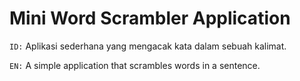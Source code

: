 # Mini Word Scrambler Application
`ID:` Aplikasi sederhana yang mengacak kata dalam sebuah kalimat.

`EN:` A simple application that scrambles words in a sentence.